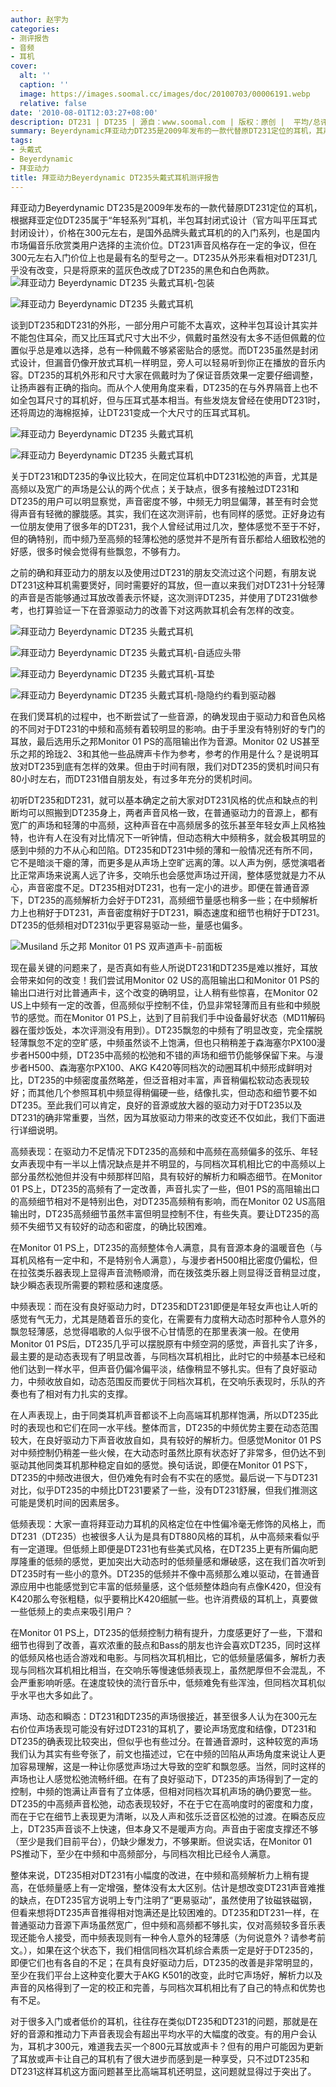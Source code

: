```yaml
---
author: 赵宇为
categories:
- 测评报告
- 音频
- 耳机
cover:
  alt: ''
  caption: ''
  image: https://images.soomal.cc/images/doc/20100703/00006191.webp
  relative: false
date: '2010-08-01T12:03:27+08:00'
description: DT231 | DT235 | 源自：www.soomal.com | 版权：原创 |  平均/总评分：08.00/232
summary: Beyerdynamic拜亚动力DT235是2009年发布的一款代替原DT231定位的耳机，其声音风格基本与DT231保持一致，同样在DT231身上的优点和缺点都同时被继承。初听这两款耳机，估计大多数都会感觉到其独特的声音风格，但这样的声音颇具争议，也许因为这款耳机价格还算主流所以大家少有去深究，但DT231和DT235的声音到底怎样呢？
tags:
- 头戴式
- Beyerdynamic
- 拜亚动力
title: 拜亚动力Beyerdynamic DT235头戴式耳机测评报告
---
```


拜亚动力Beyerdynamic DT235是2009年发布的一款代替原DT231定位的耳机，根据拜亚定位DT235属于“年轻系列”耳机，半包耳封闭式设计（官方叫平压耳式封闭设计），价格在300元左右，是国外品牌头戴式耳机的的入门系列，也是国内市场偏音乐欣赏类用户选择的主流价位。DT231声音风格存在一定的争议，但在300元左右入门价位上也是最有名的型号之一。DT235从外形来看相对DT231几乎没有改变，只是将原来的蓝灰色改成了DT235的黑色和白色两款。
![拜亚动力 Beyerdynamic DT235 头戴式耳机-包装](https://images.soomal.cc/images/doc/20100703/00006188.webp)




![拜亚动力 Beyerdynamic DT235 头戴式耳机](https://images.soomal.cc/images/doc/20100703/00006189.webp)




谈到DT235和DT231的外形，一部分用户可能不太喜欢，这种半包耳设计其实并不能包住耳朵，而又比压耳式尺寸大出不少，佩戴时虽然没有太多不适但佩戴的位置似乎总是难以选择，总有一种佩戴不够紧密贴合的感觉。而DT235虽然是封闭式设计，但漏音仍像开放式耳机一样明显，旁人可以轻易听到你正在播放的音乐内容。DT235的耳机外形和尺寸大家在佩戴时为了保证音质效果一定要仔细调整，让扬声器有正确的指向。而从个人使用角度来看，DT235的在与外界隔音上也不如全包耳尺寸的耳机好，但与压耳式基本相当。有些发烧友曾经在使用DT231时，还将周边的海棉抠掉，让DT231变成一个大尺寸的压耳式耳机。

![拜亚动力 Beyerdynamic DT235 头戴式耳机](https://images.soomal.cc/images/doc/20100703/00006191.webp)




![拜亚动力 Beyerdynamic DT235 头戴式耳机](https://images.soomal.cc/images/doc/20100703/00006192.webp)




关于DT231和DT235的争议比较大，在同定位耳机中DT231松弛的声音，尤其是高频以及宽广的声场是公认的两个优点；关于缺点，很多有接触过DT231和DT235的用户可以明显察觉，声音密度不够，中频无力明显偏薄，甚至有时会觉得声音有轻微的朦胧感。其实，我们在这次测评前，也有同样的感觉。正好身边有一位朋友使用了很多年的DT231，我个人曾经试用过几次，整体感觉不至于不好，但的确特别，而中频乃至高频的轻薄松弛的感觉并不是所有音乐都给人细致松弛的好感，很多时候会觉得有些飘忽，不够有力。


之前的确和拜亚动力的朋友以及使用过DT231的朋友交流过这个问题，有朋友说DT231这种耳机需要煲好，同时需要好的耳放，但一直以来我们对DT231十分轻薄的声音是否能够通过耳放改善表示怀疑，这次测评DT235，并使用了DT231做参考，也打算验证一下在音源驱动力的改善下对这两款耳机会有怎样的改变。

![拜亚动力 Beyerdynamic DT235 头戴式耳机](https://images.soomal.cc/images/doc/20100703/00006190.webp)




![拜亚动力 Beyerdynamic DT235 头戴式耳机-自适应头带](https://images.soomal.cc/images/doc/20100703/00006193.webp)




![拜亚动力 Beyerdynamic DT235 头戴式耳机-耳垫](https://images.soomal.cc/images/doc/20100703/00006194.webp)




![拜亚动力 Beyerdynamic DT235 头戴式耳机-隐隐约约看到驱动器](https://images.soomal.cc/images/doc/20100703/00006195.webp)




在我们煲耳机的过程中，也不断尝试了一些音源，的确发现由于驱动力和音色风格的不同对于DT231的中频和高频有着较明显的影响。由于手里没有特别好的专门的耳放，最后选用乐之邦Monitor 01 PS的高阻输出作为音源。Monitor 02 US甚至乐之邦的玲珑2、3和其他一些品牌声卡作为参考，参考的作用是什么？是说明耳放对DT235到底有怎样的效果。但由于时间有限，我们对DT235的煲机时间只有80小时左右，而DT231借自朋友处，有过多年充分的煲机时间。


初听DT235和DT231，就可以基本确定之前大家对DT231风格的优点和缺点的判断均可以照搬到DT235身上，两者声音风格一致，在普通驱动力的音源上，都有宽广的声场和轻薄的中高频，这种声音在中高频居多的弦乐甚至年轻女声上风格独特，也许有人在没有对比情况下一听钟情，但动态稍大中频稍多，就会极其明显的感到中频的力不从心和凹陷。DT235和DT231中频的薄和一般情况还有所不同，它不是暗淡干瘪的薄，而更多是从声场上空旷远离的薄。以人声为例，感觉演唱者比正常声场来说离人远了许多，交响乐也会感觉声场过开阔，整体感觉就是力不从心，声音密度不足。DT235相对DT231，也有一定小的进步。即便在普通音源下，DT235的高频解析力会好于DT231，高频细节量感也稍多一些；在中频解析力上也稍好于DT231，声音密度稍好于DT231，瞬态速度和细节也稍好于DT231。DT235的低频相对DT231似乎更容易驱动一些，量感也偏多。

![Musiland 乐之邦 Monitor 01 PS 双声道声卡-前面板](https://images.soomal.cc/images/doc/20100424/00005128.webp)




现在最关键的问题来了，是否真如有些人所说DT231和DT235是难以推好，耳放会带来如何的改变！我们尝试用Monitor 02 US的高阻输出口和Monitor 01 PS的输出口进行对比普通声卡，这个改变的确明显，让人稍有些惊喜，在Monitor 02 US上中频有一定的改善，但高频似乎控制不佳，仍显非常轻薄而且有些和中频脱节的感觉。而在Monitor 01 PS上，达到了目前我们手中设备最好状态（MD11解码器在蛋炒饭处，本次评测没有用到）。DT235飘忽的中频有了明显改变，完全摆脱轻薄飘忽不定的空旷感，中频虽然谈不上饱满，但也只稍稍差于森海塞尔PX100漫步者H500中频，DT235中高频的松弛和不错的声场和细节仍能够保留下来。与漫步者H500、森海塞尔PX100、AKG K420等同档次的动圈耳机中频形成鲜明对比，DT235的中频密度虽然略差，但泛音相对丰富，声音稍偏松软动态表现较好；而其他几个参照耳机中频显得稍偏硬一些，结像扎实，但动态和细节要不如DT235。至此我们可以肯定，良好的音源或放大器的驱动力对于DT235以及DT231的确非常重要，当然，因为耳放驱动力带来的改变还不仅如此，我们下面进行详细说明。

高频表现：在驱动力不足情况下DT235的高频和中高频在高频偏多的弦乐、年轻女声表现中有一半以上情况缺点是并不明显的，与同档次耳机相比它的中高频以上部分虽然松弛但并没有中频那样凹陷，具有较好的解析力和瞬态细节。在Monitor 01 PS上，DT235的高频有了一定改善，声音扎实了一些，但01 PS的高阻输出口的高频细节相对不是特别出色，对DT235高频稍有影响，而在Monitor 02 US高阻输出时，DT235高频细节虽然丰富但明显控制不住，有些失真。要让DT235的高频不失细节又有较好的动态和密度，的确比较困难。

在Monitor 01 PS上，DT235的高频整体令人满意，具有音源本身的温暖音色（与耳机风格有一定中和，不是特别令人满意），与漫步者H500相比密度仍偏松，但在拉弦类乐器表现上显得声音流畅顺滑，而在拨弦类乐器上则显得泛音稍显过度，缺少瞬态表现所需要的颗粒感和速度感。

中频表现：而在没有良好驱动力时，DT235和DT231即便是年轻女声也让人听的感觉有气无力，尤其是随着音乐的变化，在需要有力度稍大动态时那种令人意外的飘忽轻薄感，总觉得唱歌的人似乎很不心甘情愿的在那里表演一般。在使用Monitor 01 PS后，DT235几乎可以摆脱原有中频空洞的感觉，声音扎实了许多，最主要的是动态表现有了明显改善，与同档次耳机相比，此时它的中频基本已经和他们达到一样水平，但声音仍偏冷偏平淡，结像稍显不够扎实。但有了良好驱动力，中频收放自如，动态范围反而要优于同档次耳机，在交响乐表现时，乐队的齐奏也有了相对有力扎实的支撑。

在人声表现上，由于同类耳机声音都谈不上向高端耳机那样饱满，所以DT235此时的表现也和它们在同一水平线。整体而言，DT235的中频优势主要在动态范围较大，在良好驱动力下声音收放自如，具有较好的解析力。但感觉Monitor 01 PS对中频控制仍稍差一些火候，在大动态时虽然比原有状态好了非常多，但仍达不到驱动其他同类耳机那种稳定自如的感觉。换句话说，即便在Monitor 01 PS下，DT235的中频改进很大，但仍难免有时会有不实在的感觉。最后说一下与DT231对比，似乎DT235的中频比DT231要紧了一些，没有DT231舒展，但我们推测这可能是煲机时间的因素居多。

低频表现：大家一直将拜亚动力耳机的风格定位在中性偏冷毫无修饰的风格上，而DT231（DT235）也被很多人认为是具有DT880风格的耳机，从中高频来看似乎有一定道理。但低频上即便是DT231也有些美式风格，在DT235上更有所偏向肥厚隆重的低频的感觉，更加突出大动态时的低频量感和爆破感，这在我们首次听到DT235时有一些小的意外。DT235的低频并不像中高频那么难以驱动，在普通音源应用中也能感觉到它丰富的低频量感，这个低频整体趋向有点像K420，但没有K420那么夸张粗糙，似乎要稍比K420细腻一些。也许消费级的耳机上，真要做一些低频上的卖点来吸引用户？

在Monitor 01 PS上，DT235的低频控制力稍有提升，力度感更好了一些，下潜和细节也得到了改善，喜欢浓重的鼓点和Bass的朋友也许会喜欢DT235，同时这样的低频风格也适合游戏和电影。与同档次耳机相比，它的低频量感偏多，解析力表现与同档次耳机相比相当，在交响乐等慢速低频表现上，虽然肥厚但不会混乱，不会严重影响听感。在速度较快的流行音乐中，低频难免有些浑浊，但同档次耳机似乎水平也大多如此了。


声场、动态和瞬态：DT231和DT235的声场很接近，甚至很多人认为在300元左右价位声场表现可能没有好过DT231的耳机了，要论声场宽度和结像，DT231和DT235的确表现比较突出，但似乎也有些过分。在普通音源时，这种较宽的声场我们认为其实有些夸张了，前文也描述过，它在中频的凹陷从声场角度来说让人更加容易理解，这是一种让你感觉声场过大导致的空旷和飘忽感。当然，同时这样的声场也让人感觉松弛流畅纤细。在有了良好驱动下，DT235的声场得到了一定的控制，中频的饱满让声音有了立体感，但相对同档次耳机声场的确仍要宽一些。DT235的中高频声音松弛，动态表现较好，不在于它在高响度时的密度和力度，而在于它在细节上表现更为清晰，以及人声和弦乐泛音区松弛的过渡。在瞬态反应上，DT235声音谈不上快速，但本身又不是暖声方向。声音由于密度支撑还不够（至少是我们目前平台），仍缺少爆发力，不够果断。但说实话，在Monitor 01 PS推动下，至少在中频和中高频部分，与同档次相比已经令人满意。

整体来说，DT235相对DT231有小幅度的改进，在中频和高频解析力上稍有提高，在低频量感上有一定增强，整体没有太大区别。估计是想改变DT231声音难推的缺点，在DT235官方说明上专门注明了“更易驱动”，虽然使用了钕磁铁磁钢，但看来想将DT235声音推得相对饱满还是比较困难的。DT235和DT231一样，在普通驱动力音源下声场虽然宽广，但中频和高频都不够扎实，仅对高频较多音乐表现还能令人接受，而中频表现则有一种令人意外的轻薄感（为何说意外？请参考前文。），如果在这个状态下，我们相信同档次耳机综合素质一定是好于DT235的，即便它们也有各自的不足；在具有良好驱动力后，DT235的改善是非常明显的，至少在我们平台上这种变化要大于AKG K501的改变，此时它声场好，解析力以及声音的风格得到了一定的校正和完善，与同档次耳机相比有了自己的特点和优势也有不足。


对于很多入门或者低价的耳机，往往存在类似DT235和DT231的问题，那就是在好的音源和推动力下声音表现会有超出平均水平的大幅度的改变。有的用户会认为，耳机才300元，难道我去买一个800元耳放或声卡？但有的用户可能因为更新了耳放或声卡让自己的耳机有了很大进步而感到是一种享受，只不过DT235和DT231这样耳机这方面问题甚至比高端耳机还明显，这问题就显得过于突出了。